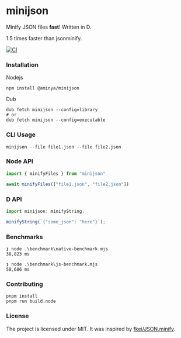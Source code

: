 # minijson

Minify JSON files **fast**! Written in D.

1.5 times faster than jsonminify.

[![CI](https://github.com/aminya/minijson/actions/workflows/CI.yml/badge.svg)](https://github.com/aminya/minijson/actions/workflows/CI.yml)

### Installation

Nodejs

```
npm install @aminya/minijson
```

Dub

```
dub fetch minijson --config=library
# or
dub fetch minijson --config=executable
```

### CLI Usage

```
minijson --file file1.json --file file2.json
```

### Node API

```js
import { minifyFiles } from "minijson"

await minifyFiles(["file1.json", "file2.json"])
```

### D API

```js
import minijson: minifyString;

minifyString(`{"some_json": "here"}`);
```

### Benchmarks

```
❯ node .\benchmark\native-benchmark.mjs
38,823 ms

❯ node .\benchmark\js-benchmark.mjs
58,686 ms
```

### Contributing

```
pnpm install
pnpm run build.node
```

### License

The project is licensed under MIT. It was inspired by [fkei/JSON.minify](https://github.com/fkei/JSON.minify).
